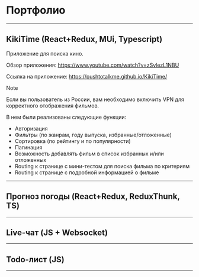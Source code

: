# **Портфолио**
--------------------------------------

## KikiTime (React+Redux, MUi, Typescript)

Приложение для поиска кино.

Обзор приложения: https://www.youtube.com/watch?v=zSvlezL1NBU

Ссылка на приложение: https://pushtotalkme.github.io/KikiTime/

> [!NOTE]
> Если вы пользователь из России, вам необходимо включить VPN для корректного отображения фильмов.

В нем были реализованы следующие функции:
  - Авторизация
  - Фильтры (по жанрам, году выпуска, избранные/отложенные)
  - Сортировка (по рейтингу и по популярности)
  - Пагинация
  - Возможность добавлять фильм в список избранных и/или отложенных
  - Routing к странице с мини-тестом для поиска фильма по критериям
  - Routing к странице с подробной информацией о фильме 

--------------------------------------

## Прогноз погоды (React+Redux, ReduxThunk, TS)

--------------------------------------

## Live-чат (JS + Websocket)

--------------------------------------

## Todo-лист (JS)

--------------------------------------

